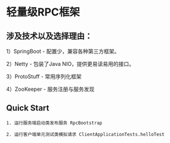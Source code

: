 # 轻量级RPC框架

## 涉及技术以及选择理由：
1）SpringBoot - 配置少，兼容各种第三方框架。

2）Netty - 包装了Java NIO，提供更易读易用的接口。

3）ProtoStuff - 常用序列化框架

4）ZooKeeper - 服务注册与服务发现

## Quick Start

`1. 运行服务端启动类发布服务 RpcBootstrap`

`2. 运行客户端单元测试类模拟请求 ClientApplicationTests.helloTest`
